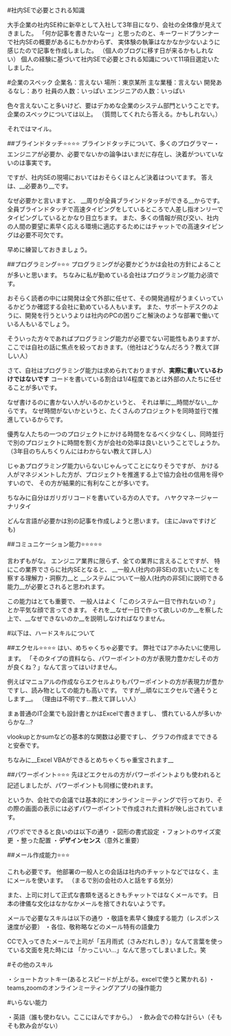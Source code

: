 <!--
title:   社内SEで必要なスキル一覧
tags:    スキルチェック,社内SE,駆け出しエンジニア
id:      e1fcd466f988afa1098e
private: false
-->
#社内SEで必要とされる知識

大手企業の社内SE枠に新卒として入社して3年目になり、会社の全体像が見えてきました。
「何か記事を書きたいなー」と思ったのと、キーワードプランナーで社内SEの概要があるにもかかわらず、
実体験の執筆はなかなか少ないように感じたので記事を作成しました。
（個人のブログに移す日が来るかもしれない）
個人の経験に基づいて社内SEで必要とされる知識について11項目選定いたしました。


#企業のスペック
企業名：言えない
場所：東京某所
主な業種：言えない
開発あるなし：あり
社員の人数：いっぱい
エンジニアの人数：いっぱい

色々言えないこと多いけど、要はデカめな企業のシステム部門ということです。
企業のスペックについては以上。
（質問してくれたら答える。かもしれない。）


それではマイル。


##ブラインドタッチ:star::star::star::star:
ブラインドタッチについて、多くのプログラマー・エンジニアが必要か、必要でないかの論争はいまだに存在し、決着がついていないのは事実です。

ですが、社内SEの現場においてはおそらくほとんど決着はついてます。
答えは、__必要あり__です。

なぜ必要かと言いますと、
__周りが全員ブラインドタッチができる__からです。
全員ブラインドタッチで高速タイピングをしているところで人差し指オンリーでタイピングしているとかなり目立ちます。
また、多くの情報が飛び交い、社内の人間の要望に素早く応える環境に適応するためにはチャットでの高速タイピングは必要不可欠です。

早めに練習しておきましょう。


##プログラミング:star::star::star:
プログラミングが必要かどうかは会社の方針によることが多いと思います。
ちなみに私が勤めている会社はプログラミング能力必須です。

おそらく読者の中には開発は全て外部に任せて、その開発過程がうまくいっているかどうか確認する会社に勤めている人もいます。
また、サポートデスクのように、開発を行うというよりは社内のPCの困りごと解決のような部署で働いている人もいるでしょう。

そういった方々であればプログラミング能力が必要でない可能性もありますが、ここでは自社の話に焦点を絞っておきます。（他社はどうなんだろう？教えて詳しい人）

さて、自社はプログラミング能力は求められておりますが、__実際に書いているわけではないです__
コードを書いている割合は1/4程度であとは外部の人たちに任せることが多いです。

なぜ書けるのに書かない人がいるのかというと、
それは単に__時間がない__からです。
なぜ時間がないかというと、たくさんのプロジェクトを同時並行で推進しているからです。

優秀な人たちの一つのプロジェクトにかける時間をなるべく少なくし、同時並行で別のプロジェクトに時間を割く方が会社の効率は良いということでしょうか。（3年目のちんちくりんにはわからない教えて詳し人）

じゃあプログラミング能力いらないじゃんってことになりそうですが、
かける人がマネジメントした方が、プロジェクトを推進する上で協力会社の信用を得やすいので、
その方が結果的に有利なことが多いです。

ちなみに自分はガリガリコードを書いている方の人です。
ハヤクマネージャーナリタイ

どんな言語が必要かは別の記事を作成しようと思います。
(主にJavaですけども)


##コミュニケーション能力:star::star::star::star::star:

言わずもがな。
エンジニア業界に限らず、全ての業界に言えることですが、
特にこの業界でさらに社内SEとなると、
__一般人(社内の非SE)の言いたいことを察する理解力・洞察力__と
__システムについて一般人(社内の非SE)に説明できる能力__が必要とされると思われます。

この能力はとても重要で、
一般人はよく「このシステム一日で作れないの？」とか平気な顔で言ってきます。
それを__なぜ一日で作って欲しいのか__を察した上で、__なぜできないのか__を説明しなければなりません。



#以下は、ハードスキルについて

##エクセル:star::star::star::star:
はい、めちゃくちゃ必要です。
弊社ではアホみたいに使用します。
「そのタイプの資料なら、パワーポイントの方が表現力豊かだしその方が良くね？」なんて言ってはいけません。

例えばマニュアルの作成ならエクセルよりもパワーポイントの方が表現力が豊かですし、読み物としての能力も高いです。
ですが__頑なにエクセルで通そうとします__。
（理由は不明です...教えて詳しい人）

まぁ普通のIT企業でも設計書とかはExcelで書きますし、
慣れている人が多いからかな...?

vlookupとかsumなどの基本的な関数は必要ですし、
グラフの作成までできると安泰です。

ちなみに__Excel VBAができるとめちゃくちゃ重宝されます__


##パワーポイント:star::star::star:
先ほどエクセルの方がパワーポイントよりも使われると記述しましたが、パワーポイントも同様に使われます。

というか、会社での会議では基本的にオンラインミーティングで行っており、その際の画面の表示には必ずパワーポイントで作成された資料が映し出されています。

パワポでできると良いのは以下の通り
・図形の書式設定
・フォントのサイズ変更
・整った配置
・__デザインセンス__（意外と重要）


##メール作成能力:star::star::star:

これも必要です。
他部署の一般人との会話は社内のチャットなどではなく、主にメールを使います。
（まるで別の会社の人と話をする気分）

また、上司に対して正式な書類を送るときもチャットではなくメールです。
日本の律儀な文化はなかなかメールを捨てきれないようです。

メールで必要なスキルは以下の通り
・敬語を素早く錬成する能力（レスポンス速度が必要）
・各位、敬称略などのメール特有の語彙力

CCで入ってきたメールで上司が「五月雨式（さみだれしき）」なんて言葉を使っている文面を見た時には
「かっこいい...」なんて思ってしまいました。笑


#その他のスキル

・ショートカットキー(あるとスピードが上がる。excelで使うと驚かれる)
・teams,zoomのオンラインミーティングアプリの操作能力

#いらない能力

・英語（誰も使わない。ここにほんですから。）
・飲み会での粋な計らい（そもそも飲み会がない）